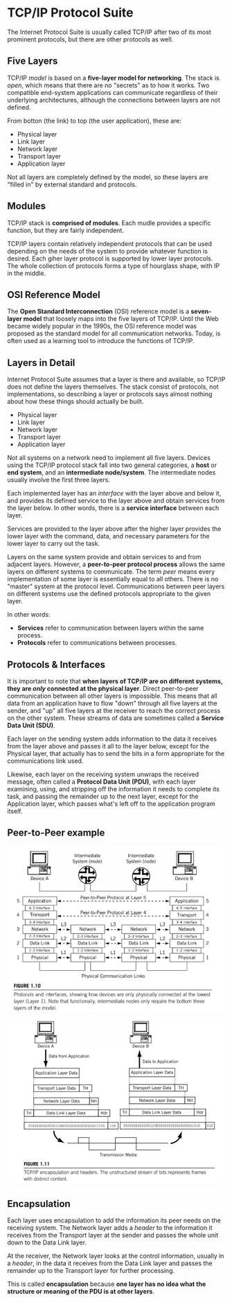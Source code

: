 # TCP/IP Protocol Suite

The Internet Protocol Suite is usually called TCP/IP after two of its most prominent protocols, but there are other protocols as well.

## Five Layers

TCP/IP _model_ is based on a __five-layer model for networking__. The stack is _open_, which means that there are no "secrets" as to how it works. Two compatible end-system applications can communicate regardless of their underlying architectures, although the connections between layers are not defined.

From botton (the link) to top (the user application), these are:

* Physical layer
* Link layer
* Network layer
* Transport layer
* Application layer

Not all layers are completely defined by the model, so these layers are "filled in" by external standard and protocols.

## Modules

TCP/IP stack is __comprised of modules__. Each mudle provides a specific function, but they are fairly independent.

TCP/IP layers contain relatively independent protocols that can be used depending on the needs of the system to provide whatever function is desired. Each giher layer protocol is supported by lower layer protocols. The whole collection of protocols forms a type of hourglass shape, with IP in the middle.

## OSI Reference Model

The __Open Standard Interconnection__ (OSI) reference model is a __seven-layer model__ that loosely maps into the five layers of TCP/IP. Until the Web became widely popular in the 1990s, the OSI reference model was proposed as the standard model for all communication networks. Today, is often used as a learning tool to introduce the functions of TCP/IP.

## Layers in Detail

Internet Protocol Suite assumes that a layer is there and available, so TCP/IP does not define the layers themselves. The stack consist of protocols, not implementations, so describing a layer or protocols says almost nothing about how these things should actually be built.

* Physical layer
* Link layer
* Network layer
* Transport layer
* Application layer

Not all systems on a network need to implement all five layers. Devices using the TCP/IP protocol stack fall into two general categories, a __host__ or __end system__, and an __intermediate node/system__. The intermediate nodes usually involve the first three layers.

Each implemented layer has an _interface_ with the layer above and below it, and provides its defined service to the layer above and obtain services from the layer below. In other words, there is a __service interface__ between each layer.

Services are provided to the layer above after the higher layer provides the lower layer with the command, data, and necessary parameters for the lower layer to carry out the task.

Layers on the same system provide and obtain services to and from adjacent layers. However, a __peer-to-peer protocol process__ allows the same layers on different systems to communicate. The term _peer_ means every implementation of some layer is essentially equal to all others. There is no "master" system at the protocol level. Communications between peer layers on different systems use the defined protocols appropriate to the given layer.

In other words:

* __Services__ refer to communication between layers within the same process.
* __Protocols__ refer to communications between processes.

## Protocols & Interfaces

It is important to note that __when layers of TCP/IP are on different systems, they are _only_ connected at the physical layer__. Direct peer-to-peer communication between all other layers is impossible. This means that all data from an application have to flow "down" through all five layers at the sender, and "up" all five layers at the receiver to reach the correct process on the other system. These streams of data are sometimes called a __Service Data Unit (SDU)__.

Each layer on the sending system adds information to the data it receives from the layer above and passes it all to the layer below, except for the Physical layer, that actually has to send the bits in a form appropriate for the communications link used.

Likewise, each layer on the receiving system unwraps the received message, often called a __Protocol Data Unit (PDU)__, with each layer examining, using, and stripping off the information it needs to complete its task, and passing the remainder up to the next layer, except for the Application layer, which passes what's left off to the application program itself.

## Peer-to-Peer example

![peer-to-peer](./peer-to-peer.png)

![transmission](./transmission.png)

## Encapsulation

Each layer uses encapsulation to add the information its peer needs on the receiving system. The Network layer adds a _header_ to the information it receives from the Transport layer at the sender and passes the whole unit down to the Data Link layer.

At the receiver, the Network layer looks at the control information, usually in a _header_, in the data it receives from the Data Link layer and passes the remainder up to the Transport layer for further processing.

This is called __encapsulation__ because __one layer has no idea what the structure or meaning of the PDU is at other layers__.
